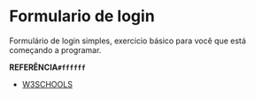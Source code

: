 
# Formulario de login
Formulário de login simples, exercicio básico para você que está começando a programar.


 **REFERÊNCIA`#ffffff`**
 - [W3SCHOOLS](https://www.w3schools.com/howto/tryit.asp?filename=tryhow_css_login_form)
